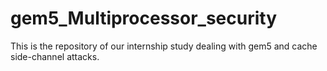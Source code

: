 # gem5_Multiprocessor_security
This is the repository of our internship study dealing with gem5 and cache side-channel attacks.
